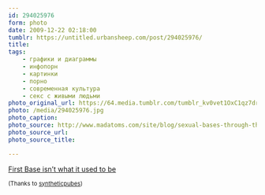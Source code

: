 ```yaml
---
id: 294025976
form: photo
date: 2009-12-22 02:18:00
tumblr: https://untitled.urbansheep.com/post/294025976/
title:
tags:
    - графики и диаграммы
    - инфопорн
    - картинки
    - порно
    - современная культура
    - секс с живыми людьми
photo_original_url: https://64.media.tumblr.com/tumblr_kv0vet1OxC1qz7dr7o1_1280.jpg
photo: /media/294025976.jpg
photo_caption: 
photo_source: http://www.madatoms.com/site/blog/sexual-bases-through-the-decades
photo_source_url:
photo_source_title:

---
```


<p><a href="http://www.madatoms.com/site/blog/sexual-bases-through-the-decades">First Base isn’t what it used to be</a></p>

<p><small>(Thanks to <a href="http://syntheticpubes.com/post/293907481/first-base-isnt-what-it-used-to-be" class="tumblr_blog">syntheticpubes</a>)</small></p>
